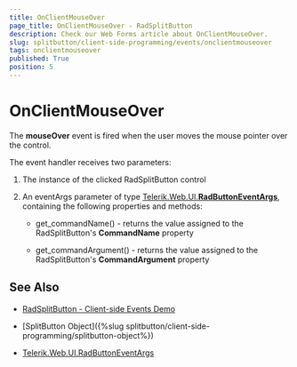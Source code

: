 ```yaml
---
title: OnClientMouseOver
page_title: OnClientMouseOver - RadSplitButton
description: Check our Web Forms article about OnClientMouseOver.
slug: splitbutton/client-side-programming/events/onclientmouseover
tags: onclientmouseover
published: True
position: 5
---
```


# OnClientMouseOver

The **mouseOver** event is fired when the user moves the mouse pointer over the control.

The event handler receives two parameters:

1. The instance of the clicked RadSplitButton control

1. An eventArgs parameter of type [Telerik.Web.UI.**RadButtonEventArgs**](https://docs.telerik.com/devtools/aspnet-ajax/api/client/args/Telerik.Web.UI.ButtonEventArgs), containing the following properties and methods:

	* get_commandName() - returns the value assigned to the RadSplitButton's **CommandName** property

	* get_commandArgument() - returns the value assigned to the RadSplitButton's **CommandArgument** property


## See Also

 * [RadSplitButton - Client-side Events Demo](https://demos.telerik.com/aspnet-ajax/splitbutton/client-side-events/defaultcs.aspx)
 
 * [SplitButton Object]({%slug splitbutton/client-side-programming/splitbutton-object%})
 
 * [Telerik.Web.UI.RadButtonEventArgs](https://docs.telerik.com/devtools/aspnet-ajax/api/client/args/Telerik.Web.UI.ButtonEventArgs)


